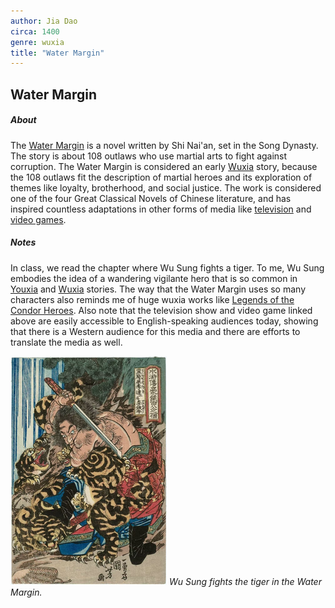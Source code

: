 ```yaml
---
author: Jia Dao
circa: 1400
genre: wuxia
title: "Water Margin"
---
```

## Water Margin
##### About
The [Water Margin](Water%20Margin.md) is a novel written by Shi Nai'an, set in the Song Dynasty. The story is about 108 outlaws who use martial arts to fight against corruption. The Water Margin is considered an early [Wuxia](Wuxia.md) story, because the 108 outlaws fit the description of martial heroes and its exploration of themes like loyalty, brotherhood, and social justice. The work is considered one of the four Great Classical Novels of Chinese literature, and has inspired countless adaptations in other forms of media like [television](https://www.youtube.com/watch?v=yf935Cdcs-4) and [video games](https://store.steampowered.com/app/521680/Bandit_Kings_of_Ancient_China/).

##### Notes
In class, we read the chapter where Wu Sung fights a tiger. To me, Wu Sung embodies the idea of a wandering vigilante hero that is so common in [Youxia](Youxia.md) and [Wuxia](Wuxia.md) stories. The way that the Water Margin uses so many characters also reminds me of huge wuxia works like [Legends of the Condor Heroes](Legends%20of%20the%20Condor%20Heroes.md). Also note that the television show and video game linked above are easily accessible to English-speaking audiences today, showing that there is a Western audience for this media and there are efforts to translate the media as well.

![](Assets/Pasted%20image%2020221215212547.png)
*Wu Sung fights the tiger in the Water Margin.*